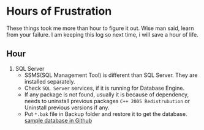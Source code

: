 # Hours of Frustration #
These things took me more than hour to figure it out. Wise man said, learn from your failure. I am keeping this log so next time, i will save a hour of life.

## Hour ##

1. SQL Server
    + SSMS(SQL Management Tool) is different than SQL Server. They are installed separately.
    + Check `SQL Server` services, if it is running for Database Engine.
    + If any package is not found, usually it is because of dependency, needs to uninstall previous packages `C++ 2005 Redistrubution` or Uninstall previous versions if any.
    + Put `*.bak` file in Backup folder and restore it to get the database. [sample database in Github](https://github.com/Microsoft/sql-server-samples/releases/tag/adventureworks)